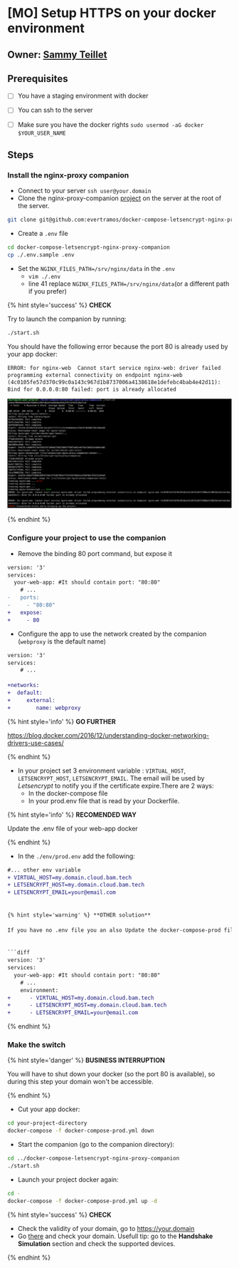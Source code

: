 # [MO] Setup HTTPS on your docker environment

## Owner: [Sammy Teillet](https://github.com/samox)

## Prerequisites

* [ ] You have a staging environment with docker
* [ ] You can ssh to the server
* [ ] Make sure you have the docker rights `sudo usermod -aG docker $YOUR_USER_NAME`


## Steps

### Install the nginx-proxy companion

- Connect to your server `ssh user@your.domain`
- Clone the nginx-proxy-companion [project](https://github.com/evertramos/docker-compose-letsencrypt-nginx-proxy-companion) on the server at the root of the server.

```bash
git clone git@github.com:evertramos/docker-compose-letsencrypt-nginx-proxy-companion.git
```

- Create a `.env` file

```bash
cd docker-compose-letsencrypt-nginx-proxy-companion
cp ./.env.sample .env
```

- Set the `NGINX_FILES_PATH=/srv/nginx/data` in the `.env`
    - `vim ./.env`
    - line 41 replace `NGINX_FILES_PATH=/srv/nginx/data`(or a different path if you prefer)

{% hint style='success' %} **CHECK**

Try to launch the companion by running:

```bash
./start.sh
```

You should have the following error because the port 80 is already used by your app docker:

```
ERROR: for nginx-web  Cannot start service nginx-web: driver failed programming external connectivity on endpoint nginx-web (4c0105fe57d370c99c0a143c967d1b8737006a4138618e1defebc4bab4e42d11): Bind for 0.0.0.0:80 failed: port is already allocated
```

![](./docker-nginx-companion-error.png)

{% endhint %}

### Configure your project to use the companion

- Remove the binding 80 port command, but expose it

```diff
version: '3'
services: 
  your-web-app: #It should contain port: "80:80"
    # ... 
-   ports:
-     - "80:80"
+   expose:
+     - 80
```

- Configure the app to use the network created by the companion (`webproxy` is the default name)

```diff
version: '3'
services: 
    # ... 

+networks:
+  default:
+     external:
+        name: webproxy
```

{% hint style='info' %} **GO FURTHER**

https://blog.docker.com/2016/12/understanding-docker-networking-drivers-use-cases/

{% endhint %}

- In your project set 3 environment variable : `VIRTUAL_HOST`, `LETSENCRYPT_HOST`, `LETSENCRYPT_EMAIL`. The email will be used by _Letsencrypt_ to notify you if the certificate expire.There are 2 ways:
    - In the docker-compose file
    - In your prod.env file that is read by your Dockerfile.


{% hint style='info' %} **RECOMENDED WAY**

Update the .env file of your web-app docker

{% endhint %}

- In the `./env/prod.env` add the following:

```diff
#... other env variable
+ VIRTUAL_HOST=my.domain.cloud.bam.tech
+ LETSENCRYPT_HOST=my.domain.cloud.bam.tech
+ LETSENCRYPT_EMAIL=your@email.com


{% hint style='warning' %} **OTHER solution**

If you have no .env file you an also Update the docker-compose-prod file


```diff
version: '3'
services: 
  your-web-app: #It should contain port: "80:80"
    # ... 
    environment:
+      - VIRTUAL_HOST=my.domain.cloud.bam.tech
+      - LETSENCRYPT_HOST=my.domain.cloud.bam.tech
+      - LETSENCRYPT_EMAIL=your@email.com
```

{% endhint %}


### Make the switch

{% hint style='danger' %} **BUSINESS INTERRUPTION**

You will have to shut down your docker (so the port 80 is available), so during this step your domain  won't be accessible.

{% endhint %}

- Cut your app docker:

```bash
cd your-project-directory
docker-compose -f docker-compose-prod.yml down
```

- Start the companion (go to the companion directory): 

```bash
cd ../docker-compose-letsencrypt-nginx-proxy-companion
./start.sh
```

- Launch your project docker again:

```bash
cd -
docker-compose -f docker-compose-prod.yml up -d
```

{% hint style='success' %} **CHECK**

- Check the validity of your domain, go to https://your.domain
- Go [there](https://www.ssllabs.com/ssltest/) and check your domain. Usefull tip: go to the __Handshake Simulation__ section and check the supported devices.

{% endhint %}
